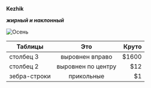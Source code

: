 __Kezhik__


***жирный и наклонный***

![Осень](https://www.1zoom.ru/big2/391/325550-svetik.jpg)

| Таблицы       | Это                | Круто |
| ------------- |:------------------:| -----:|
| столбец 3     | выровнен вправо    | $1600 |
| столбец 2     | выровнен по центру |   $12 |
| зебра-строки  | прикольные         |    $1 |
